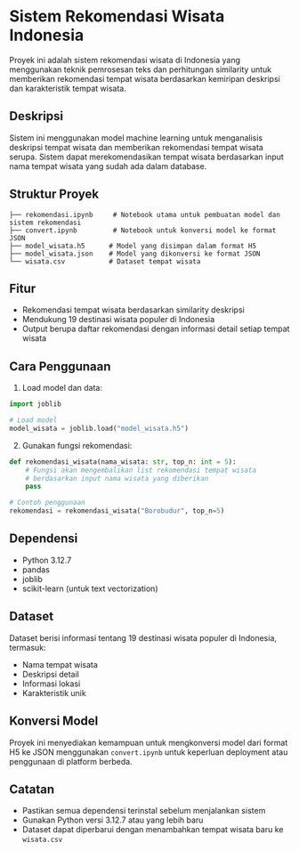 # Sistem Rekomendasi Wisata Indonesia

Proyek ini adalah sistem rekomendasi wisata di Indonesia yang menggunakan teknik pemrosesan teks dan perhitungan similarity untuk memberikan rekomendasi tempat wisata berdasarkan kemiripan deskripsi dan karakteristik tempat wisata.

## Deskripsi

Sistem ini menggunakan model machine learning untuk menganalisis deskripsi tempat wisata dan memberikan rekomendasi tempat wisata serupa. Sistem dapat merekomendasikan tempat wisata berdasarkan input nama tempat wisata yang sudah ada dalam database.

## Struktur Proyek

```
├── rekomendasi.ipynb     # Notebook utama untuk pembuatan model dan sistem rekomendasi
├── convert.ipynb         # Notebook untuk konversi model ke format JSON
├── model_wisata.h5      # Model yang disimpan dalam format H5
├── model_wisata.json    # Model yang dikonversi ke format JSON
└── wisata.csv           # Dataset tempat wisata
```

## Fitur

- Rekomendasi tempat wisata berdasarkan similarity deskripsi
- Mendukung 19 destinasi wisata populer di Indonesia
- Output berupa daftar rekomendasi dengan informasi detail setiap tempat wisata

## Cara Penggunaan

1. Load model dan data:
```python
import joblib

# Load model
model_wisata = joblib.load("model_wisata.h5")
```

2. Gunakan fungsi rekomendasi:
```python
def rekomendasi_wisata(nama_wisata: str, top_n: int = 5):
    # Fungsi akan mengembalikan list rekomendasi tempat wisata
    # berdasarkan input nama wisata yang diberikan
    pass

# Contoh penggunaan
rekomendasi = rekomendasi_wisata("Borobudur", top_n=5)
```

## Dependensi

- Python 3.12.7
- pandas
- joblib
- scikit-learn (untuk text vectorization)

## Dataset

Dataset berisi informasi tentang 19 destinasi wisata populer di Indonesia, termasuk:
- Nama tempat wisata
- Deskripsi detail
- Informasi lokasi
- Karakteristik unik

## Konversi Model

Proyek ini menyediakan kemampuan untuk mengkonversi model dari format H5 ke JSON menggunakan `convert.ipynb` untuk keperluan deployment atau penggunaan di platform berbeda.

## Catatan

- Pastikan semua dependensi terinstal sebelum menjalankan sistem
- Gunakan Python versi 3.12.7 atau yang lebih baru
- Dataset dapat diperbarui dengan menambahkan tempat wisata baru ke `wisata.csv`